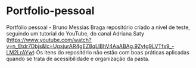 # Portfolio-pessoal
Portfólio pessoal - Bruno Messias Braga
repositório criado a nível de teste, seguindo um tutorial do YouTube, do canal Adriana Saty (https://www.youtube.com/watch?v=n_Etdr7Dbjs&lc=UgxjurAR4gEZ8qLlBhV4AaABAg.9Zytg9LVTfx9_-LM2LrAYw)
Os itens do repositório não estão com boas práticas aplicadas quando se trata de acessibilidade e organização da pasta.

